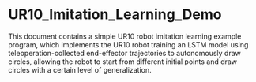 # UR10_Imitation_Learning_Demo
This document contains a simple UR10 robot imitation learning example program, which implements the UR10 robot training an LSTM model using teleoperation-collected end-effector trajectories to autonomously draw circles, allowing the robot to start from different initial points and draw circles with a certain level of generalization.
